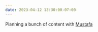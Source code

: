 ```yaml
---
date: 2023-04-12 13:30:00-07:00
---
```


Planning a bunch of content with [Mustafa](https://github.com/mubranch)